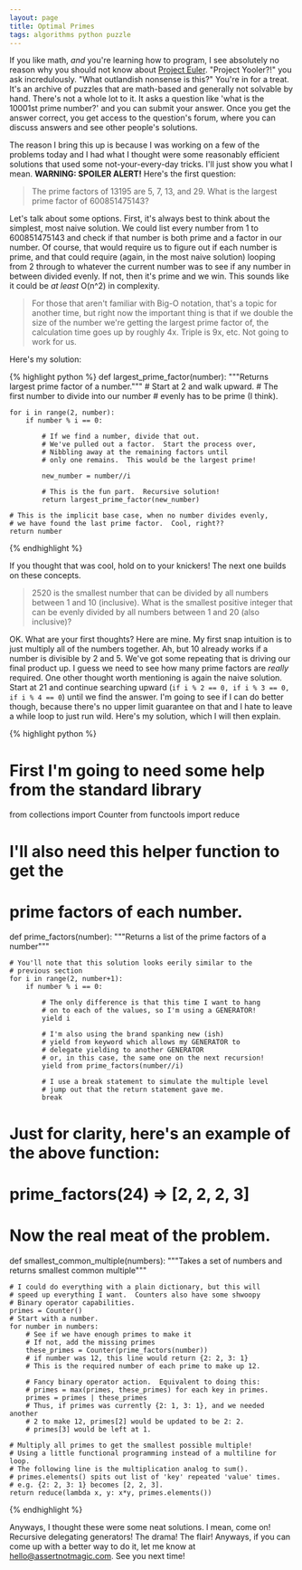 ```yaml
---
layout: page
title: Optimal Primes
tags: algorithms python puzzle
---
```

If you like math, *and* you're learning how to program, I see absolutely no reason why you should not know about [Project Euler](https://projecteuler.net).  "Project Yooler?!" you ask incredulously.  "What outlandish nonsense is this?"  You're in for a treat.  It's an archive of puzzles that are math-based and generally not solvable by hand.  There's not a whole lot to it.  It asks a question like 'what is the 10001st prime number?' and you can submit your answer.  Once you get the answer correct, you get access to the question's forum, where you can discuss answers and see other people's solutions.

The reason I bring this up is because I was working on a few of the problems today and I had what I thought were some reasonably efficient solutions that used some not-your-every-day tricks.  I'll just show you what I mean.  **WARNING: SPOILER ALERT!**  Here's the first question:

> The prime factors of 13195 are 5, 7, 13, and 29.  What is the largest prime factor of 600851475143?

Let's talk about some options.  First, it's always best to think about the simplest, most naive solution.  We could list every number from 1 to 600851475143 and check if that number is both prime and a factor in our number.  Of course, that would require us to figure out if each number is prime, and that could require (again, in the most naive solution) looping from 2 through to whatever the current number was to see if any number in between divided evenly.  If not, then it's prime and we win.  This sounds like it could be *at least* O(n^2) in complexity.  

> For those that aren't familiar with Big-O notation, that's a topic for another time, but right now the important thing is that if we double the size of the number we're getting the largest prime factor of, the calculation time goes up by roughly 4x.  Triple is 9x, etc.  Not going to work for us.

Here's my solution:

{% highlight python %}
def largest_prime_factor(number):
    """Returns largest prime factor of a number."""
    # Start at 2 and walk upward.
    # The first number to divide into our number 
    # evenly has to be prime (I think).

    for i in range(2, number):
        if number % i == 0:

            # If we find a number, divide that out.
            # We've pulled out a factor.  Start the process over,
            # Nibbling away at the remaining factors until
            # only one remains.  This would be the largest prime!

            new_number = number//i

            # This is the fun part.  Recursive solution!
            return largest_prime_factor(new_number)

    # This is the implicit base case, when no number divides evenly,
    # we have found the last prime factor.  Cool, right??
    return number
{% endhighlight %}

If you thought that was cool, hold on to your knickers!  The next one builds on these concepts.

> 2520 is the smallest number that can be divided by all numbers between 1 and 10 (inclusive).  What is the smallest positive integer that can be evenly divided by all numbers between 1 and 20 (also inclusive)?

OK.  What are your first thoughts?  Here are mine.  My first snap intuition is to just multiply all of the numbers together.  Ah, but 10 already works if a number is divisible by 2 and 5.  We've got some repeating that is driving our final product up.  I guess we need to see how many prime factors are *really* required.  One other thought worth mentioning is again the naive solution.  Start at 21 and continue searching upward (`if i % 2 == 0, if i % 3 == 0, if i % 4 == 0`) until we find the answer.  I'm going to see if I can do better though, because there's no upper limit guarantee on that and I hate to leave a while loop to just run wild.  Here's my solution, which I will then explain.

{% highlight python %}
# First I'm going to need some help from the standard library
from collections import Counter
from functools import reduce

# I'll also need this helper function to get the
# prime factors of each number.
def prime_factors(number):
    """Returns a list of the prime factors of a number"""

    # You'll note that this solution looks eerily similar to the
    # previous section
    for i in range(2, number+1):
        if number % i == 0:

            # The only difference is that this time I want to hang
            # on to each of the values, so I'm using a GENERATOR!
            yield i

            # I'm also using the brand spanking new (ish)
            # yield from keyword which allows my GENERATOR to
            # delegate yielding to another GENERATOR
            # or, in this case, the same one on the next recursion!
            yield from prime_factors(number//i)

            # I use a break statement to simulate the multiple level
            # jump out that the return statement gave me.
            break

# Just for clarity, here's an example of the above function:
# prime_factors(24) => <Generator> [2, 2, 2, 3]

# Now the real meat of the problem.
def smallest_common_multiple(numbers):
    """Takes a set of numbers and returns smallest common multiple"""

    # I could do everything with a plain dictionary, but this will
    # speed up everything I want.  Counters also have some shwoopy
    # Binary operator capabilities.
    primes = Counter()
    # Start with a number.
    for number in numbers:
        # See if we have enough primes to make it
        # If not, add the missing primes
        these_primes = Counter(prime_factors(number))
        # if number was 12, this line would return {2: 2, 3: 1}
        # This is the required number of each prime to make up 12.

        # Fancy binary operator action.  Equivalent to doing this:
        # primes = max(primes, these_primes) for each key in primes.
        primes = primes | these_primes
        # Thus, if primes was currently {2: 1, 3: 1}, and we needed another
        # 2 to make 12, primes[2] would be updated to be 2: 2.
        # primes[3] would be left at 1.

    # Multiply all primes to get the smallest possible multiple!
    # Using a little functional programming instead of a multiline for loop.
    # The following line is the multiplication analog to sum().
    # primes.elements() spits out list of 'key' repeated 'value' times.
    # e.g. {2: 2, 3: 1} becomes [2, 2, 3].
    return reduce(lambda x, y: x*y, primes.elements())

{% endhighlight %}

Anyways, I thought these were some neat solutions.  I mean, come on!  Recursive delegating generators!  The drama!  The flair!  Anyways, if you can come up with a better way to do it, let me know at hello@assertnotmagic.com.  See you next time!